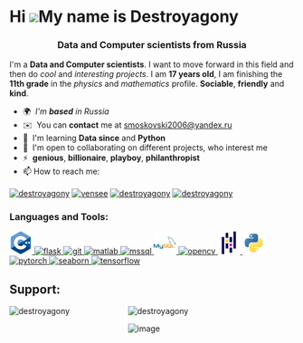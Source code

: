 





Hi ![](https://user-images.githubusercontent.com/18350557/176309783-0785949b-9127-417c-8b55-ab5a4333674e.gif)My name is Destroyagony
====================================================================================================================================
<h3 align="center">Data and Computer scientists from Russia</h3>
I'm a <strong>Data and Computer scientists</strong>. I want to move forward in this field and then do <i>cool</i> and <i>interesting projects</i>. I am <strong>17 years old</strong>, I am finishing the <strong>11th grade</strong> in the <i>physics</i> and <i>mathematics</i> profile. <strong>Sociable</strong>, <strong>friendly</strong> and <strong>kind</strong>. 

*   🌍  <i>I'm <strong>based</strong> in Russia</i>
*   ✉️  You can <strong>contact</strong> me at [smoskovski2006@yandex.ru](mailto:smoskovski2006@yandex.ru)
*   🧠  I'm learning <strong>Data since</strong> and <strong>Python</strong>
*   🤝  I'm open to collaborating on different projects, who interest me
*   ⚡  <strong>genious</strong>, <strong>billionaire</strong>, <strong>playboy</strong>, <strong>philanthropist</strong>
*   📫 How to reach me:<p align="left">

<a href="https://kaggle.com/destroyagony" target="blank"><img align="center" src="https://raw.githubusercontent.com/rahuldkjain/github-profile-readme-generator/master/src/images/icons/Social/kaggle.svg" alt="destroyagony" height="30" width="40" /></a>
<a href="https://instagram.com/Destroyagony" target="blank"><img align="center" src="https://raw.githubusercontent.com/rahuldkjain/github-profile-readme-generator/master/src/images/icons/Social/instagram.svg" alt="vensee" height="30" width="40" /></a>
<a href="https://codeforces.com/profile/deestroyagony" target="blank"><img align="center" src="https://raw.githubusercontent.com/rahuldkjain/github-profile-readme-generator/master/src/images/icons/Social/codeforces.svg" alt="destroyagony" height="30" width="40" /></a>
<a href="https://www.leetcode.com/destroyagony" target="blank"><img align="center" src="https://raw.githubusercontent.com/rahuldkjain/github-profile-readme-generator/master/src/images/icons/Social/leet-code.svg" alt="destroyagony" height="30" width="40" /></a>
</p>

<h3 align="left">Languages and Tools:</h3>
<a href="https://www.w3schools.com/cpp/" target="_blank" rel="noreferrer"> <img src="https://raw.githubusercontent.com/devicons/devicon/master/icons/cplusplus/cplusplus-original.svg" alt="cplusplus" width="40" height="40"/> </a> <a href="https://flask.palletsprojects.com/" target="_blank" rel="noreferrer"> <img src="https://www.vectorlogo.zone/logos/pocoo_flask/pocoo_flask-icon.svg" alt="flask" width="40" height="40"/> </a> <a href="https://git-scm.com/" target="_blank" rel="noreferrer"> <img src="https://www.vectorlogo.zone/logos/git-scm/git-scm-icon.svg" alt="git" width="40" height="40"/> </a> <a href="https://www.mathworks.com/" target="_blank" rel="noreferrer"> <img src="https://upload.wikimedia.org/wikipedia/commons/2/21/Matlab_Logo.png" alt="matlab" width="40" height="40"/> </a> <a href="https://www.microsoft.com/en-us/sql-server" target="_blank" rel="noreferrer"> <img src="https://www.svgrepo.com/show/303229/microsoft-sql-server-logo.svg" alt="mssql" width="40" height="40"/> </a> <a href="https://www.mysql.com/" target="_blank" rel="noreferrer"> <img src="https://raw.githubusercontent.com/devicons/devicon/master/icons/mysql/mysql-original-wordmark.svg" alt="mysql" width="40" height="40"/> </a> <a href="https://opencv.org/" target="_blank" rel="noreferrer"> <img src="https://www.vectorlogo.zone/logos/opencv/opencv-icon.svg" alt="opencv" width="40" height="40"/> </a> <a href="https://pandas.pydata.org/" target="_blank" rel="noreferrer"> <img src="https://raw.githubusercontent.com/devicons/devicon/2ae2a900d2f041da66e950e4d48052658d850630/icons/pandas/pandas-original.svg" alt="pandas" width="40" height="40"/> </a> <a href="https://www.python.org" target="_blank" rel="noreferrer"> <img src="https://raw.githubusercontent.com/devicons/devicon/master/icons/python/python-original.svg" alt="python" width="40" height="40"/> </a> <a href="https://pytorch.org/" target="_blank" rel="noreferrer"> <img src="https://www.vectorlogo.zone/logos/pytorch/pytorch-icon.svg" alt="pytorch" width="40" height="40"/> </a> <a href="https://seaborn.pydata.org/" target="_blank" rel="noreferrer"> <img src="https://seaborn.pydata.org/_images/logo-mark-lightbg.svg" alt="seaborn" width="40" height="40"/> </a> <a href="https://www.tensorflow.org" target="_blank" rel="noreferrer"> <img src="https://www.vectorlogo.zone/logos/tensorflow/tensorflow-icon.svg" alt="tensorflow" width="40" height="40"/> </a>



<h2 align="left">Support:</h2>
<p><a href="https://www.buymeacoffee.com/destroyagony "> <img align="left" src="https://cdn.buymeacoffee.com/buttons/v2/default-yellow.png" height="50" width="210" alt="destroyagony " /></a></p> <p>&nbsp;<img align="left" src="https://github-readme-stats.vercel.app/api?username=destroyagony&show_icons=true&locale=en" alt="destroyagony" /></p>


































































































 ![image](https://github.com/Destroyagony/Destroyagony/assets/147639560/c8bb661f-056f-4634-93df-b4dab1eaf0b1)

